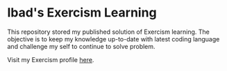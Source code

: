 # Ibad's Exercism Learning

This repository stored my published solution of Exercism learning. The objective is to keep my knowledge up-to-date with latest coding language and challenge my self to continue to solve problem.

Visit my Exercism profile [here](https://exercism.org/profiles/ibaadee).